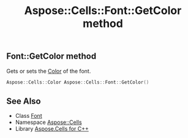 ﻿---
title: Aspose::Cells::Font::GetColor method
linktitle: GetColor
second_title: Aspose.Cells for C++ API Reference
description: 'Aspose::Cells::Font::GetColor method. Gets or sets the Color of the font in C++.'
type: docs
weight: 3200
url: /cpp/aspose.cells/font/getcolor/
---
## Font::GetColor method


Gets or sets the [Color](../../color/) of the font.

```cpp
Aspose::Cells::Color Aspose::Cells::Font::GetColor()
```

## See Also

* Class [Font](../)
* Namespace [Aspose::Cells](../../)
* Library [Aspose.Cells for C++](../../../)
